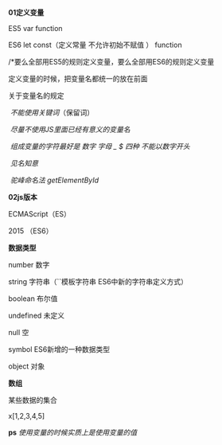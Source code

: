 **01定义变量**

ES5    var    function

ES6     let    const（定义常量    不允许初始不赋值 ）    function



/*要么全部用ES5的规则定义变量，要么全部用ES6的规则定义变量

定义变量的时候，把变量名都统一的放在前面

关于变量名的规定

​	*不能使用关键词*（保留词）

​	*尽量不使用JS里面已经有意义的变量名*

​	*组成变量的字符最好是  数字   字母   _   $ 四种   不能以数字开头*

​	*见名知意*

​	*驼峰命名法*      *getElementById* 





**02js版本**

ECMAScript（ES）

2015 （ES6）

**数据类型**



number   数字

string    字符串（``模板字符串  ES6中新的字符串定义方式）

boolean     布尔值

undefined     未定义

null         空

symbol    ES6新增的一种数据类型

object      对象



**数组**    

某些数据的集合

x[1,2,3,4,5]      



**ps**   *使用变量的时候实质上是使用变量的值*